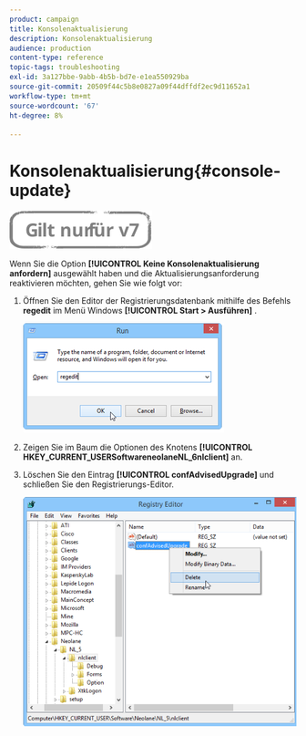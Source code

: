 ```yaml
---
product: campaign
title: Konsolenaktualisierung
description: Konsolenaktualisierung
audience: production
content-type: reference
topic-tags: troubleshooting
exl-id: 3a127bbe-9abb-4b5b-bd7e-e1ea550929ba
source-git-commit: 20509f44c5b8e0827a09f44dffdf2ec9d11652a1
workflow-type: tm+mt
source-wordcount: '67'
ht-degree: 8%

---
```


# Konsolenaktualisierung{#console-update}

![](../../assets/v7-only.svg)

Wenn Sie die Option **[!UICONTROL Keine Konsolenaktualisierung anfordern]** ausgewählt haben und die Aktualisierungsanforderung reaktivieren möchten, gehen Sie wie folgt vor:

1. Öffnen Sie den Editor der Registrierungsdatenbank mithilfe des Befehls **regedit** im Menü Windows **[!UICONTROL Start > Ausführen]** .

   ![](assets/ncs_console_update_1.png)

1. Zeigen Sie im Baum die Optionen des Knotens **[!UICONTROL HKEY_CURRENT_USERSoftwareneolaneNL_6nlclient]** an.
1. Löschen Sie den Eintrag **[!UICONTROL confAdvisedUpgrade]** und schließen Sie den Registrierungs-Editor.

   ![](assets/ncs_console_update_2.png)
